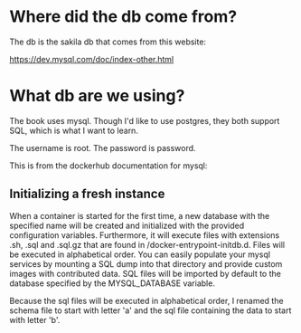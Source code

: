 # Where did the db come from?

The db is the sakila db that comes from this website:

https://dev.mysql.com/doc/index-other.html

# What db are we using?

The book uses mysql. Though I'd like to use postgres, they both support SQL,
which is what I want to learn.

The username is root. The password is password.

This is from the dockerhub documentation for mysql:


## Initializing a fresh instance

When a container is started for the first time, a new database with 
the specified name will be created and initialized with the provided
configuration variables. Furthermore, it will execute files with 
extensions .sh, .sql and .sql.gz that are found in /docker-entrypoint-initdb.d.
Files will be executed in alphabetical order. You can easily populate your
mysql services by mounting a SQL dump into that directory and provide custom 
images with contributed data. SQL files will be imported by default to the 
database specified by the MYSQL_DATABASE variable.

Because the sql files will be executed in alphabetical order, I renamed the
schema file to start with letter 'a' and the sql file containing the data
to start with letter 'b'.
